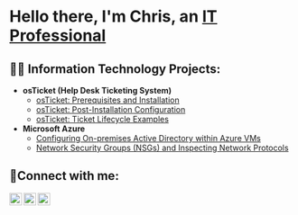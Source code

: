 <h1>Hello there, I'm Chris, an <a href="https://linkedin.com/in/mrchrisrios">IT Professional</a></h1>

<h2>👨‍💻 Information Technology Projects:</h2>

- <b>osTicket (Help Desk Ticketing System)</b>
  - [osTicket: Prerequisites and Installation](https://github.com/chrisrios13/osticket-prereqs)
  - [osTicket: Post-Installation Configuration](https://github.com/chrisrios13/post-install-config)
  - [osTicket: Ticket Lifecycle Examples](https://github.com/chrisrios13/ticket-lifecycle)
- <b>Microsoft Azure</b>
  - [Configuring On-premises Active Directory within Azure VMs](https://github.com/chrisrios13/configure-ad)
  - [Network Security Groups (NSGs) and Inspecting Network Protocols](https://github.com/chrisrios13/azure-network-protocols)

<h2>🤳Connect with me:</h2>

[<img align="left" alt="Chris | Twitter" width="22px" src="https://cdn.jsdelivr.net/npm/simple-icons@v3/icons/twitter.svg" />][twitter]
[<img align="left" alt="Chris | LinkedIn" width="22px" src="https://cdn.jsdelivr.net/npm/simple-icons@v3/icons/linkedin.svg" />][linkedin]
[<img align="left" alt="Chris | Instagram" width="22px" src="https://cdn.jsdelivr.net/npm/simple-icons@v3/icons/instagram.svg" />][instagram]

[twitter]: https://twitter.com/mrchrisrios
[instagram]: https://www.instagram.com/mrchrisrios
[linkedin]: https://linkedin.com/in/mrchrisrios
